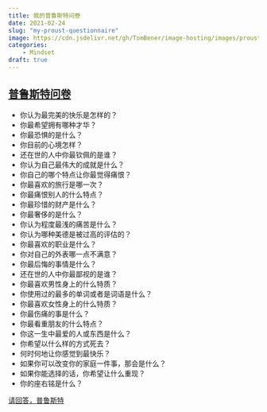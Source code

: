 ```yaml
---
title: 我的普鲁斯特问卷
date: 2021-02-24
slug: "my-proust-questionnaire"
image: https://cdn.jsdelivr.net/gh/TomBener/image-hosting/images/proust-questionnaire-cover.png
categories:
    - Mindset
draft: true
---
```



## [普鲁斯特问卷](https://zh.wikipedia.org/zh-cn/普鲁斯特问卷)

- 你认为最完美的快乐是怎样的？
- 你最希望拥有哪种才华？
- 你最恐惧的是什么？
- 你目前的心境怎样？
- 还在世的人中你最钦佩的是谁？
- 你认为自己最伟大的成就是什么？
- 你自己的哪个特点让你最觉得痛恨？
- 你最喜欢的旅行是哪一次？
- 你最痛恨别人的什么特点？
- 你最珍惜的财产是什么？
- 你最奢侈的是什么？
- 你认为程度最浅的痛苦是什么？
- 你认为哪种美德是被过高的评估的？
- 你最喜欢的职业是什么？
- 你对自己的外表哪一点不满意？
- 你最后悔的事情是什么？
- 还在世的人中你最鄙视的是谁？
- 你最喜欢男性身上的什么特质？
- 你使用过的最多的单词或者是词语是什么？
- 你最喜欢女性身上的什么特质？
- 你最伤痛的事是什么？
- 你最看重朋友的什么特点？
- 你这一生中最爱的人或东西是什么？
- 你希望以什么样的方式死去？
- 何时何地让你感觉到最快乐？
- 如果你可以改变你的家庭一件事，那会是什么？
- 如果你能选择的话，你希望让什么重现？
- 你的座右铭是什么？

[请回答，普鲁斯特](https://www.ximalaya.com/renwen/29088626)
